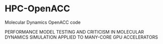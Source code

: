 # HPC-OpenACC
Molecular Dynamics OpenACC code

PERFORMANCE MODEL TESTING AND CRITICISM IN MOLECULAR DYNAMICS SIMULATION APPLIED TO MANY-CORE GPU ACCELERATORS
